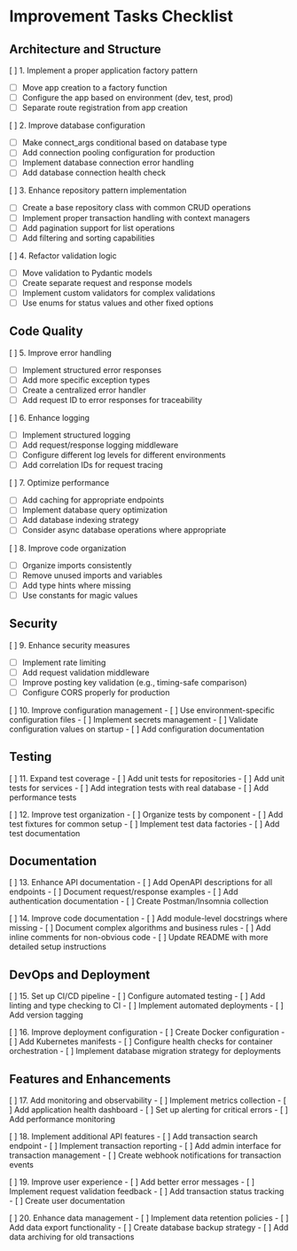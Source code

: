 # Improvement Tasks Checklist

## Architecture and Structure

[ ] 1. Implement a proper application factory pattern
   - [ ] Move app creation to a factory function
   - [ ] Configure the app based on environment (dev, test, prod)
   - [ ] Separate route registration from app creation

[ ] 2. Improve database configuration
   - [ ] Make connect_args conditional based on database type
   - [ ] Add connection pooling configuration for production
   - [ ] Implement database connection error handling
   - [ ] Add database connection health check

[ ] 3. Enhance repository pattern implementation
   - [ ] Create a base repository class with common CRUD operations
   - [ ] Implement proper transaction handling with context managers
   - [ ] Add pagination support for list operations
   - [ ] Add filtering and sorting capabilities

[ ] 4. Refactor validation logic
   - [ ] Move validation to Pydantic models
   - [ ] Create separate request and response models
   - [ ] Implement custom validators for complex validations
   - [ ] Use enums for status values and other fixed options

## Code Quality

[ ] 5. Improve error handling
   - [ ] Implement structured error responses
   - [ ] Add more specific exception types
   - [ ] Create a centralized error handler
   - [ ] Add request ID to error responses for traceability

[ ] 6. Enhance logging
   - [ ] Implement structured logging
   - [ ] Add request/response logging middleware
   - [ ] Configure different log levels for different environments
   - [ ] Add correlation IDs for request tracing

[ ] 7. Optimize performance
   - [ ] Add caching for appropriate endpoints
   - [ ] Implement database query optimization
   - [ ] Add database indexing strategy
   - [ ] Consider async database operations where appropriate

[ ] 8. Improve code organization
   - [ ] Organize imports consistently
   - [ ] Remove unused imports and variables
   - [ ] Add type hints where missing
   - [ ] Use constants for magic values

## Security

[ ] 9. Enhance security measures
   - [ ] Implement rate limiting
   - [ ] Add request validation middleware
   - [ ] Improve posting key validation (e.g., timing-safe comparison)
   - [ ] Configure CORS properly for production

[ ] 10. Improve configuration management
    - [ ] Use environment-specific configuration files
    - [ ] Implement secrets management
    - [ ] Validate configuration values on startup
    - [ ] Add configuration documentation

## Testing

[ ] 11. Expand test coverage
    - [ ] Add unit tests for repositories
    - [ ] Add unit tests for services
    - [ ] Add integration tests with real database
    - [ ] Add performance tests

[ ] 12. Improve test organization
    - [ ] Organize tests by component
    - [ ] Add test fixtures for common setup
    - [ ] Implement test data factories
    - [ ] Add test documentation

## Documentation

[ ] 13. Enhance API documentation
    - [ ] Add OpenAPI descriptions for all endpoints
    - [ ] Document request/response examples
    - [ ] Add authentication documentation
    - [ ] Create Postman/Insomnia collection

[ ] 14. Improve code documentation
    - [ ] Add module-level docstrings where missing
    - [ ] Document complex algorithms and business rules
    - [ ] Add inline comments for non-obvious code
    - [ ] Update README with more detailed setup instructions

## DevOps and Deployment

[ ] 15. Set up CI/CD pipeline
    - [ ] Configure automated testing
    - [ ] Add linting and type checking to CI
    - [ ] Implement automated deployments
    - [ ] Add version tagging

[ ] 16. Improve deployment configuration
    - [ ] Create Docker configuration
    - [ ] Add Kubernetes manifests
    - [ ] Configure health checks for container orchestration
    - [ ] Implement database migration strategy for deployments

## Features and Enhancements

[ ] 17. Add monitoring and observability
    - [ ] Implement metrics collection
    - [ ] Add application health dashboard
    - [ ] Set up alerting for critical errors
    - [ ] Add performance monitoring

[ ] 18. Implement additional API features
    - [ ] Add transaction search endpoint
    - [ ] Implement transaction reporting
    - [ ] Add admin interface for transaction management
    - [ ] Create webhook notifications for transaction events

[ ] 19. Improve user experience
    - [ ] Add better error messages
    - [ ] Implement request validation feedback
    - [ ] Add transaction status tracking
    - [ ] Create user documentation

[ ] 20. Enhance data management
    - [ ] Implement data retention policies
    - [ ] Add data export functionality
    - [ ] Create database backup strategy
    - [ ] Add data archiving for old transactions
